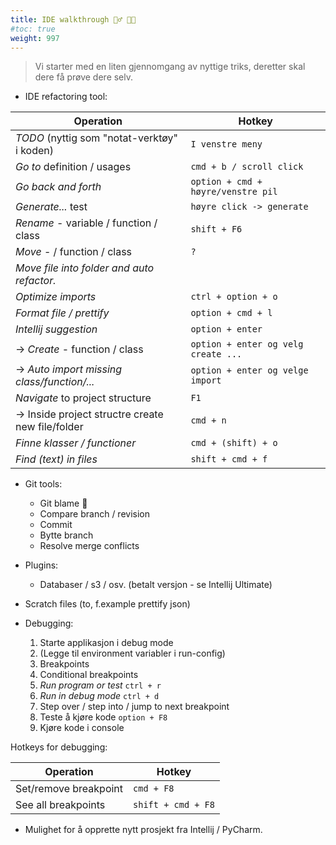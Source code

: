 ```yaml
---
title: IDE walkthrough 🚶‍♂️ 👩‍🏫
#toc: true
weight: 997
---
```


> Vi starter med en liten gjennomgang av nyttige triks, deretter skal dere få prøve dere selv.

- IDE refactoring tool:

| Operation                                         | Hotkey                              |
|---------------------------------------------------|-------------------------------------|
| *TODO* (nyttig som "notat-verktøy" i koden)       | `I venstre meny`                    |
| *Go to* definition / usages                       | `cmd + b / scroll click`            |
| *Go back and forth*                               | `option + cmd + høyre/venstre pil`  |
| *Generate...* test                                | `høyre click -> generate `          |
| *Rename* - variable / function / class            | `shift + F6`                        |
| *Move* - / function / class                       | `?`                                 |
| *Move file into folder and auto refactor.*        |                                     |
| *Optimize imports*                                | `ctrl + option + o`                 |
| *Format file / prettify*                          | `option + cmd + l`                  |
| *Intellij suggestion*                             | `option + enter`                    |
| -> *Create* - function / class                    | `option + enter og velg create ...` |
| -> *Auto import missing class/function/...*       | `option + enter og velge import`    |
| *Navigate* to project structure                   | `F1`                                |
| -> Inside project structre create new file/folder | `cmd + n`                           |
| *Finne klasser / functioner*                      | `cmd + (shift) + o`                 |
| *Find (text) in files*                            | `shift + cmd + f`                   |

- Git tools:
    - Git blame 🙈
    - Compare branch / revision
    - Commit
    - Bytte branch
    - Resolve merge conflicts 

- Plugins:
    - Databaser / s3 / osv. (betalt versjon - se Intellij Ultimate)

- Scratch files (to, f.example prettify json)

- Debugging:
    1. Starte applikasjon i debug mode
    2. (Legge til environment variabler i run-config)
    3. Breakpoints
    4. Conditional breakpoints
    5. *Run program or test* `ctrl + r`
    6. *Run in debug mode* `ctrl + d`
    7. Step over / step into / jump to next breakpoint
    8. Teste å kjøre kode `option + F8`
    9. Kjøre kode i console

Hotkeys for debugging:

| Operation             | Hotkey             |
|-----------------------|--------------------|
| Set/remove breakpoint | `cmd + F8`         |
| See all breakpoints   | `shift + cmd + F8` |

- Mulighet for å opprette nytt prosjekt fra Intellij / PyCharm.
